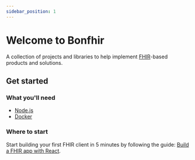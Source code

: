 ```yaml
---
sidebar_position: 1
---
```


# Welcome to Bonfhir

A collection of projects and libraries to help implement [FHIR](https://hl7.org/fhir/)-based products and solutions.

## Get started

### What you'll need

- [Node.js](https://nodejs.org/en/download/)
- [Docker](https://docs.docker.com/desktop/)

### Where to start

Start building your first FHIR client in 5 minutes by following the guide: [Build a FHIR app with React](/docs/category/build-a-fhir-app-with-react).
